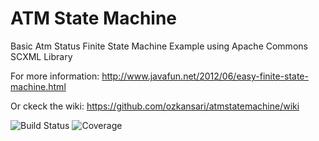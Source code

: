 ATM State Machine
=====================
Basic Atm Status Finite State Machine Example using Apache Commons SCXML Library

For more information: http://www.javafun.net/2012/06/easy-finite-state-machine.html

Or ckeck the wiki: https://github.com/ozkansari/atmstatemachine/wiki

![Build Status](https://travis-ci.org/ozkansari/atmstatemachine.svg?branch=master)
![Coverage](https://codecov.io/gh/ozkansari/atmstatemachine/branch/master/graph/badge.svg)
